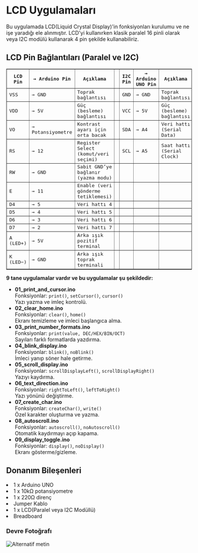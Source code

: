 <h1>LCD Uygulamaları</h1>
Bu uygulamada LCD(Liquid Crystal Display)'in fonksiyonları kurulumu ve ne işe yaradığı ele alınmıştır.
LCD'yi kullanırken klasik paralel 16 pinli olarak veya I2C modülü kullanarak 4 pin şekilde kullanabiliriz.
<h2>LCD Pin Bağlantıları (Paralel ve I2C)</h2>

<table border="1" cellpadding="6" cellspacing="0" style="border-collapse: collapse; width: 100%; max-width: 700px; font-family: monospace;">
  <thead>
    <tr>
      <th>LCD Pin</th>
      <th>→ Arduino Pin</th>
      <th>Açıklama</th>
      <th style="width: 40px;"></th> <!-- boşluk için -->
      <th>I2C Pin</th>
      <th>→ Arduino UNO Pin</th>
      <th>Açıklama</th>
    </tr>
  </thead>
  <tbody>
    <tr>
      <td>VSS</td>
      <td>→ GND</td>
      <td>Toprak bağlantısı</td>
      <td></td>
      <td>GND</td>
      <td>→ GND</td>
      <td>Toprak bağlantısı</td>
    </tr>
    <tr>
      <td>VDD</td>
      <td>→ 5V</td>
      <td>Güç (besleme) bağlantısı</td>
      <td></td>
      <td>VCC</td>
      <td>→ 5V</td>
      <td>Güç (besleme) bağlantısı</td>
    </tr>
    <tr>
      <td>VO</td>
      <td>→ Potansiyometre</td>
      <td>Kontrast ayarı için orta bacak</td>
      <td></td>
      <td>SDA</td>
      <td>→ A4</td>
      <td>Veri hattı (Serial Data)</td>
    </tr>
    <tr>
      <td>RS</td>
      <td>→ 12</td>
      <td>Register Select (komut/veri seçimi)</td>
      <td></td>
      <td>SCL</td>
      <td>→ A5</td>
      <td>Saat hattı (Serial Clock)</td>
    </tr>
    <tr>
      <td>RW</td>
      <td>→ GND</td>
      <td>Sabit GND’ye bağlanır (yazma modu)</td>
      <td></td>
      <td></td>
      <td></td>
      <td></td>
    </tr>
    <tr>
      <td>E</td>
      <td>→ 11</td>
      <td>Enable (veri gönderme tetiklemesi)</td>
      <td></td>
      <td></td>
      <td></td>
      <td></td>
    </tr>
    <tr>
      <td>D4</td>
      <td>→ 5</td>
      <td>Veri hattı 4</td>
      <td></td>
      <td></td>
      <td></td>
      <td></td>
    </tr>
    <tr>
      <td>D5</td>
      <td>→ 4</td>
      <td>Veri hattı 5</td>
      <td></td>
      <td></td>
      <td></td>
      <td></td>
    </tr>
    <tr>
      <td>D6</td>
      <td>→ 3</td>
      <td>Veri hattı 6</td>
      <td></td>
      <td></td>
      <td></td>
      <td></td>
    </tr>
    <tr>
      <td>D7</td>
      <td>→ 2</td>
      <td>Veri hattı 7</td>
      <td></td>
      <td></td>
      <td></td>
      <td></td>
    </tr>
    <tr>
      <td>A (LED+)</td>
      <td>→ 5V</td>
      <td>Arka ışık pozitif terminal</td>
      <td></td>
      <td></td>
      <td></td>
      <td></td>
    </tr>
    <tr>
      <td>K (LED−)</td>
      <td>→ GND</td>
      <td>Arka ışık toprak terminali</td>
      <td></td>
      <td></td>
      <td></td>
      <td></td>
    </tr>
  </tbody>
</table>
<p><strong>9 tane uygulamalar vardır ve bu uygulamalar şu şekildedir:</strong></p>
<ul>
  <li><strong>01_print_and_cursor.ino</strong><br>
    Fonksiyonlar: <code>print()</code>, <code>setCursor()</code>, <code>cursor()</code><br>
    Yazı yazma ve imleç kontrolü.
  </li>
  <li><strong>02_clear_home.ino</strong><br>
    Fonksiyonlar: <code>clear()</code>, <code>home()</code><br>
    Ekranı temizleme ve imleci başlangıca alma.
  </li>
  <li><strong>03_print_number_formats.ino</strong><br>
    Fonksiyonlar: <code>print(value, DEC/HEX/BIN/OCT)</code><br>
    Sayıları farklı formatlarda yazdırma.
  </li>
  <li><strong>04_blink_display.ino</strong><br>
    Fonksiyonlar: <code>blink()</code>, <code>noBlink()</code><br>
    İmleci yanıp söner hale getirme.
  </li>
  <li><strong>05_scroll_display.ino</strong><br>
    Fonksiyonlar: <code>scrollDisplayLeft()</code>, <code>scrollDisplayRight()</code><br>
    Yazıyı kaydırma.
  </li>
  <li><strong>06_text_direction.ino</strong><br>
    Fonksiyonlar: <code>rightToLeft()</code>, <code>leftToRight()</code><br>
    Yazı yönünü değiştirme.
  </li>
  <li><strong>07_create_char.ino</strong><br>
    Fonksiyonlar: <code>createChar()</code>, <code>write()</code><br>
    Özel karakter oluşturma ve yazma.
  </li>
  <li><strong>08_autoscroll.ino</strong><br>
    Fonksiyonlar: <code>autoscroll()</code>, <code>noAutoscroll()</code><br>
    Otomatik kaydırmayı açıp kapama.
  </li>
  <li><strong>09_display_toggle.ino</strong><br>
    Fonksiyonlar: <code>display()</code>, <code>noDisplay()</code><br>
    Ekranı gösterme/gizleme.
  </li>
</ul>


<h2>Donanım Bileşenleri</h2>
<li>1 x Arduino UNO</li>
<li>1 x 10kΩ potansiyometre</li>
<li>1 x 220Ω direnç</li>
<li>Jumper Kablo</li>
<li>1 x LCD(Paralel veya I2C Modüllü)</li>
<li>Breadboard</li>

<h3>Devre Fotoğrafı</h3>
<img src="resim_dosyasi.jpg" alt="Alternatif metin" />
